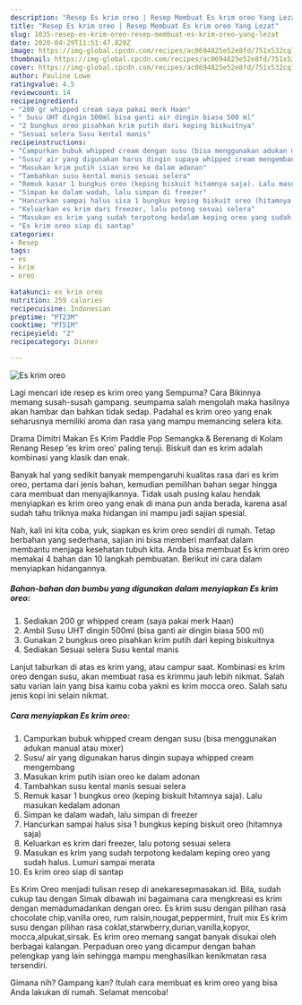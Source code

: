 ```yaml
---
description: "Resep Es krim oreo | Resep Membuat Es krim oreo Yang Lezat"
title: "Resep Es krim oreo | Resep Membuat Es krim oreo Yang Lezat"
slug: 1035-resep-es-krim-oreo-resep-membuat-es-krim-oreo-yang-lezat
date: 2020-04-29T11:51:47.820Z
image: https://img-global.cpcdn.com/recipes/ac0694825e52e8fd/751x532cq70/es-krim-oreo-foto-resep-utama.jpg
thumbnail: https://img-global.cpcdn.com/recipes/ac0694825e52e8fd/751x532cq70/es-krim-oreo-foto-resep-utama.jpg
cover: https://img-global.cpcdn.com/recipes/ac0694825e52e8fd/751x532cq70/es-krim-oreo-foto-resep-utama.jpg
author: Pauline Lowe
ratingvalue: 4.5
reviewcount: 14
recipeingredient:
- "200 gr whipped cream saya pakai merk Haan"
- " Susu UHT dingin 500ml bisa ganti air dingin biasa 500 ml"
- "2 bungkus oreo pisahkan krim putih dari keping biskuitnya"
- "Sesuai selera Susu kental manis"
recipeinstructions:
- "Campurkan bubuk whipped cream dengan susu (bisa menggunakan adukan manual atau mixer)"
- "Susu/ air yang digunakan harus dingin supaya whipped cream mengembang"
- "Masukan krim putih isian oreo ke dalam adonan"
- "Tambahkan susu kental manis sesuai selera"
- "Remuk kasar 1 bungkus oreo (keping biskuit hitamnya saja). Lalu masukan kedalam adonan"
- "Simpan ke dalam wadah, lalu simpan di freezer"
- "Hancurkan sampai halus sisa 1 bungkus keping biskuit oreo (hitamnya saja)"
- "Keluarkan es krim dari freezer, lalu potong sesuai selera"
- "Masukan es krim yang sudah terpotong kedalam keping oreo yang sudah halus. Lumuri sampai merata"
- "Es krim oreo siap di santap"
categories:
- Resep
tags:
- es
- krim
- oreo

katakunci: es krim oreo 
nutrition: 259 calories
recipecuisine: Indonesian
preptime: "PT23M"
cooktime: "PT51M"
recipeyield: "2"
recipecategory: Dinner

---
```



![Es krim oreo](https://img-global.cpcdn.com/recipes/ac0694825e52e8fd/751x532cq70/es-krim-oreo-foto-resep-utama.jpg)

Lagi mencari ide resep es krim oreo yang Sempurna? Cara Bikinnya memang susah-susah gampang. seumpama salah mengolah maka hasilnya akan hambar dan bahkan tidak sedap. Padahal es krim oreo yang enak seharusnya memiliki aroma dan rasa yang mampu memancing selera kita.

Drama Dimitri Makan Es Krim Paddle Pop Semangka &amp; Berenang di Kolam Renang Resep &#39;es krim oreo&#39; paling teruji. Biskuit dan es krim adalah kombinasi yang klasik dan enak.

Banyak hal yang sedikit banyak mempengaruhi kualitas rasa dari es krim oreo, pertama dari jenis bahan, kemudian pemilihan bahan segar hingga cara membuat dan menyajikannya. Tidak usah pusing kalau hendak menyiapkan es krim oreo yang enak di mana pun anda berada, karena asal sudah tahu triknya maka hidangan ini mampu jadi sajian spesial.


Nah, kali ini kita coba, yuk, siapkan es krim oreo sendiri di rumah. Tetap berbahan yang sederhana, sajian ini bisa memberi manfaat dalam membantu menjaga kesehatan tubuh kita. Anda bisa membuat Es krim oreo memakai 4 bahan dan 10 langkah pembuatan. Berikut ini cara dalam menyiapkan hidangannya.

<!--inarticleads1-->

##### Bahan-bahan dan bumbu yang digunakan dalam menyiapkan Es krim oreo:

1. Sediakan 200 gr whipped cream (saya pakai merk Haan)
1. Ambil  Susu UHT dingin 500ml (bisa ganti air dingin biasa 500 ml)
1. Gunakan 2 bungkus oreo pisahkan krim putih dari keping biskuitnya
1. Sediakan Sesuai selera Susu kental manis


Lanjut taburkan di atas es krim yang, atau campur saat. Kombinasi es krim oreo dengan susu, akan membuat rasa es krimmu jauh lebih nikmat. Salah satu varian lain yang bisa kamu coba yakni es krim mocca oreo. Salah satu jenis kopi ini selain nikmat. 

<!--inarticleads2-->

##### Cara menyiapkan Es krim oreo:

1. Campurkan bubuk whipped cream dengan susu (bisa menggunakan adukan manual atau mixer)
1. Susu/ air yang digunakan harus dingin supaya whipped cream mengembang
1. Masukan krim putih isian oreo ke dalam adonan
1. Tambahkan susu kental manis sesuai selera
1. Remuk kasar 1 bungkus oreo (keping biskuit hitamnya saja). Lalu masukan kedalam adonan
1. Simpan ke dalam wadah, lalu simpan di freezer
1. Hancurkan sampai halus sisa 1 bungkus keping biskuit oreo (hitamnya saja)
1. Keluarkan es krim dari freezer, lalu potong sesuai selera
1. Masukan es krim yang sudah terpotong kedalam keping oreo yang sudah halus. Lumuri sampai merata
1. Es krim oreo siap di santap


Es Krim Oreo menjadi tulisan resep di anekaresepmasakan.id. Bila, sudah cukup tau dengan Simak dibawah ini bagaimana cara mengkreasi es krim dengan memadumadankan dengan oreo. Es krim susu dengan pilihan rasa chocolate chip,vanilla oreo, rum raisin,nougat,peppermint, fruit mix Es krim susu dengan pilihan rasa coklat,starwberry,durian,vanilla,kopyor, mocca,alpukat,sirsak. Es krim oreo memang sangat banyak disukai oleh berbagai kalangan. Perpaduan oreo yang dicampur dengan bahan pelengkap yang lain sehingga mampu menghasilkan kenikmatan rasa tersendiri. 

Gimana nih? Gampang kan? Itulah cara membuat es krim oreo yang bisa Anda lakukan di rumah. Selamat mencoba!
